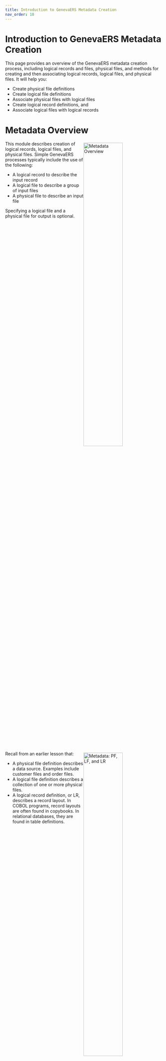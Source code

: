```yaml
---
title: Introduction to GenevaERS Metadata Creation
nav_order: 10
---
```


# Introduction to GenevaERS Metadata Creation

This page provides an overview of the GenevaERS metadata creation process, including  logical records and files, physical files, and methods for creating and then associating logical records, logical files, and physical files.  It will help you:
- Create physical file definitions 
- Create logical file definitions 
- Associate physical files with logical files 
- Create logical record definitions, and
- Associate logical files with logical records


<div style="clear: right" >

# Metadata Overview

<img style="float: right;" width="50%" vspace="5" alt="Metadata Overview" src=images/Module9-Metadata_Creation/Module9_Slide3.jpeg title="Metadata Overview"/>

This module describes creation of logical records, logical files, and physical files. Simple GenevaERS processes typically include the use of the following:
- A logical record to describe the input record 
- A logical file to describe a group of input files
- A physical file to describe an input file 

Specifying a logical file and a physical file for output is optional. 

<div style="clear: right" >

<img style="float: right;" width="50%" vspace="5" alt="Metadata: PF, LF, and LR" src=images/Module9-Metadata_Creation/Module9_Slide4.jpeg title="Metadata: PF, LF, and LR"/>

Recall from an earlier lesson that: 
- A physical file definition describes a data source. Examples include customer files and order files. 
- A logical file definition describes a collection of one or more physical files. 
- A logical record definition, or LR, describes a record layout. In COBOL programs, record layouts are often found in copybooks. In relational databases, they are found in table definitions. 

<div style="clear: right" >

# Physical Files

<img style="float: right;" width="50%" vspace="5" alt="Metadata: Physical File" src=images/Module9-Metadata_Creation/Module9_Slide5.jpeg title="Metadata: Physical File"/>

To create a physical file, you begin by opening the Administration menu, selecting New, and then selecting Physical File. To select and edit an existing physical file, click the Physical File icon in the navigation pane, and then double-click the appropriate physical file to select it from the list.

<div style="clear: right" >

## Name

<img style="float: right;" width="50%" vspace="5" alt="Physical File – Named" src=images/Module9-Metadata_Creation/Module9_Slide6.jpeg title="Physical File – Named"/>

Begin by giving the physical file a descriptive name. All GenevaERS components must be uniquely named within an environment. The names may be up to 48 characters long, starting with a letter, and composed of letters, numbers, and the underscore (_). 

It is a good practice to add an underscore and the letters “PF” at the end of the name. This is not required, but it helps differentiate physical files from similarly named logical files and logical records. Typical names would be “CUSTOMER_PF,” “ORDER001_PF,” and “US_SALES_PF.”

<div style="clear: right" >

## File Type

<img style="float: right;" width="50%" vspace="5" alt="Physical File – File Type" src=images/Module9-Metadata_Creation/Module9_Slide7.jpeg title="Physical File – File Type"/>

Next, open the File Type list. Most GenevaERS processes use disk files. Select Tape File only when GenevaERS high-speed tape processing is required. Pipes and tokens are special internal GenevaERS virtual files that are never written to disk or tape. Find out more about them in the “Physical File” subsection of the “Metadata” section of the GenevaERS help documentation, which can be opened from the Help menu of the Workbench. 

<div style="clear: right" >

## Access Method

<img style="float: right;" width="50%" vspace="5" alt="Physical File – Access Method" src=images/Module9-Metadata_Creation/Module9_Slide8.jpeg title="Physical File – Access Method"/>

Next, open the Access Method list. Again, typical GenevaERS processes use sequential - standard access. Information about other types of access methods can be found in the GenevaERS help documentation.

<div style="clear: right" >

## Exits

<img style="float: right;" width="50%" vspace="5" alt="Physical File – Exits" src=images/Module9-Metadata_Creation/Module9_Slide9.jpeg title="Physical File – Exits"/>

The Read User-Exit Routine field, the parameters field, and the Comments field are optional. Read user-exits are custom-developed programs called by the Extract Engine to read data from files for input to GenevaERS, rather than the engine reading the files directly. Parameters may be passed to the exits when they are called. 

<div style="clear: right" >

## SQL

<img style="float: right;" width="50%" vspace="5" alt="Physical File – SQL" src=images/Module9-Metadata_Creation/Module9_Slide10.jpeg title="Physical File – SQL"/>

If source data resides in an IBM® DB2® database, the “DB2 via SQL” access method or the “DB2 via VSAM” access method is chosen. This SQL section of the Physical File tab allows you to define the DB2 connection. Details about how to set up a DB2 connection can be found in the GenevaERS help.

<div style="clear: right" >

# Data Set Input

<img style="float: right;" width="50%" vspace="5" alt="Physical File – Data Set Input" src=images/Module9-Metadata_Creation/Module9_Slide11.jpeg title="Physical File – Data Set Input"/>

The Dataset tab allows for specification of the input and output parameters for physical files. For input data sets, GenevaERS processes typically use the input DD name. This 8-character name should match what is placed in the JCL for the Extract phase step of the Performance Engine.

The data set name (or DSN), read disposition (or ReadDISP), and record length parameters are optional. If the actual fully qualified data set name is provided and the input DD name is not found in the JCL, the Extract Engine attempts to dynamically allocate this file. If no disposition is specified here, it defaults to Share. 

<div style="clear: right" >

## Data Set Output

<img style="float: right;" width="50%" vspace="5" alt="Physical File – Data Set Output" src=images/Module9-Metadata_Creation/Module9_Slide12.jpeg title="Physical File – Data Set Output"/>

The Output DD Name field enables you to specify the DD name that will receive output from a view. The other output data set parameters, which correspond to typical JCL file parameters, may be used for dynamic file allocation. Depending upon your operating system configuration, the Performance Engine may not be able to dynamically allocate output files.

<div style="clear: right" >

## Associated Logical Files

<img style="float: right;" width="50%" vspace="5" alt="Physical File – Associated Logical Files" src=images/Module9-Metadata_Creation/Module9_Slide13.jpeg title="Physical File – Associated Logical Files"/>

When the physical file is saved, it is assigned a unique GenevaERS ID. The time stamps show when the file was created, and when it was last updated.

Physical files are contained within one or more logical files. A list of the associated logical files is presented on this screen for reference. The association of a physical file with a logical file can be done on the Logical File screen, which will be shown later. 

<div style="clear: right" >

# Logical Files

<img style="float: right;" width="50%" vspace="5" alt="Logical File" src=images/Module9-Metadata_Creation/Module9_Slide14.jpeg title="Logical File"/>

Depending on how Workbench security is set up, the Workbench menu bar displays either the Administration menu (for system administrators) or the Components menu (for non-administrators). To create a logical file, you begin by opening the Administration or Components menu, selecting New, and then selecting Logical File. To select and edit an existing logical file, click the Logical File icon in the navigation pane and then double-click the appropriate logical file to select it from the list.

<div style="clear: right" >

## Name

<img style="float: right;" width="50%" vspace="5" alt="Logical File – Name" src=images/Module9-Metadata_Creation/Module9_Slide15.jpeg title="Logical File – Name"/>

Remember that a physical file definition must have a unique name. A logical file definition must also have a unique name. The name may be up to 48 characters long, starting with a letter, and composed of letters, numbers, and the underscore (_). 

It is a good practice to add an underscore and the letters “LF” at the end of the name. This is not required, but it helps differentiate logical files from similarly named physical files and logical records. Typical names are “CUSTOMER_LF,” “ORDER_LF,” and “SALES_LF.” 

You can use the Comments field to describe this logical file and its purpose.

<div style="clear: right" >

## Physical File Association

<img style="float: right;" width="50%" vspace="5" alt="Logical File – Physical File Association" src=images/Module9-Metadata_Creation/Module9_Slide16.jpeg title="Logical File – Physical File Association"/>

Logical files are associated with one or more physical files. To make the association, click Add and select the physical file to be associated. After you click OK, the physical file is displayed in the Associated Physical Files area.

<div style="clear: right" >

<img style="float: right;" width="50%" vspace="5" alt="Logical File – Physical File Association" src=images/Module9-Metadata_Creation/Module9_Slide17.jpeg title="Logical File – Physical File Association"/>

If we return now to the Physical File screen that we were discussing a few slides ago, we can see that the association is also shown here. In this case, CUSTOMER_LF is displayed as a logical file associated with the CUSTOMER_PF physical file. 

<div style="clear: right" >

## Associated LRs

<img style="float: right;" width="50%" vspace="5" alt="Logical File – Associated LRs" src=images/Module9-Metadata_Creation/Module9_Slide18.jpeg title="Logical File – Associated LRs"/>

After you save the logical file for the first time, an ID is assigned and the time stamps are updated. 
The records in logical files can be described by many logical records. A list of the associated logic records is presented on this screen for reference. You can associate a logical file with an LR on the Logical Record screen. You must first define an LR before you make the association.

<div style="clear: right" >

# Logical Record

<img style="float: right;" width="50%" vspace="5" alt="Logical Record" src=images/Module9-Metadata_Creation/Module9_Slide19.jpeg title="Logical Record"/>

To create a logical record, open the Administration or Components) menu, New, and then select Logical Record. To edit an existing logical record, select Logical Record in the navigation pane and then select the existing LR from the LR list.

<div style="clear: right" >

<img style="float: right;" width="50%" vspace="5" alt="Logical Record Properties" src=images/Module9-Metadata_Creation/Module9_Slide20.jpeg title="Logical Record Properties"/>

Logical records must be given a name. As with PF names and LF names, an LR name may be up to 48 characters long, starting with a letter, and composed of letters, numbers, and the underscore (_). 

Select Logical File for the type because this LR will be associated with a logical file. All LRs are inactive until they contain at least one field.

The lookup user-exit routine and parameters are used for custom-developed routines that are called instead of doing a lookup.

<div style="clear: right" >

## Fields

<img style="float: right;" width="50%" vspace="5" alt="Logical Record Fields" src=images/Module9-Metadata_Creation/Module9_Slide21.jpeg title="Logical Record Fields"/>


Click the LR Fields tab. The grid on this panel is used to create and maintain field definitions. Fields are defined with names, data types, start positions and lengths, and numbers of decimal points. All the data types discussed in the “I/O Processing and Data Types” module of this training course are available for each field. 

To begin, select Add Field from the Edit menu. Then click the Add Field icon (the plus sign) on the Logical Record Editor toolbar or press Alt+Insert. This enables you to fill in values to complete the field definition. As with LR names, a field name may be up to 48 characters long, starting with a letter, and composed of letters, numbers, and the underscore (_). 

<div style="clear: right" >

## Keys and Global Fields

<img style="float: right;" width="50%" vspace="5" alt="Logical Record Keys and Global Fields" src=images/Module9-Metadata_Creation/Module9_Slide22.jpeg title="Logical Record Keys and Global Fields"/>

When you save the logical record, the system automatically assigns a field ID to each field definition. 

For a logical record to be the target of a join, you must define the structure of the primary key. The primary key can be composed of one or more fields. Click in the Primary Key cell for the first field in the key, and select 1. Select 2 for the second field in the primary key, and continue in this way until all key fields are defined. 
The total length of all key fields in the LR is shown in the Total Key Length field. 

<div style="clear: right" >

## Redefines

<img style="float: right;" width="50%" vspace="5" alt="Logical Record Redefines" src=images/Module9-Metadata_Creation/Module9_Slide23.jpeg title="Logical Record Redefines"/>

Typically, as fields are added, the start position of the new field begins at the end position of the last added field. However, you can set field positions to overlap, using the Redefines check box. This check box allows modification of the Fixed Position field. 

Use the number in the Total Length field to ensure that the length of the LR is correct when adding redefined fields. 

In this example, the customer date of birth year and month field starts at the same position as the full customer date of birth field. 

<div style="clear: right" >

## Other Fields

<img style="float: right;" width="50%" vspace="5" alt="Logical Record Other Fields" src=images/Module9-Metadata_Creation/Module9_Slide24.jpeg title="Logical Record Other Fields"/>

Scrolling right on the grid reveals additional field attributes that can be assigned. The Date/Time Format field designates how the date is stored in fields, if applicable. A check mark in the Signed check box indicates that the field contains valid sign data. If this field is used as a column in a view, the headings entered here (1,2, & 3) are used as the headings for the column in that view.

<div style="clear: right" >

## Logical File Association

<img style="float: right;" width="50%" vspace="5" alt="Logical Record - Logical File Association" src=images/Module9-Metadata_Creation/Module9_Slide25.jpeg title="Logical Record - Logical File Association"/>

After you enter the field definitions, you click the Associated Logical Files tab. On this tab, you define which logical records contain records in the layout of the LR. Click Add and then select the logical files to be associated. After you click OK, the list is updated with the associated logical file.


<div style="clear: right" > 

